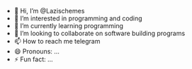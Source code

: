 - 👋 Hi, I’m @Lazischemes
- 👀 I’m interested in programming and coding 
- 🌱 I’m currently learning programming
- 💞️ I’m looking to collaborate on software building programs
- 📫 How to reach me telegram
- 😄 Pronouns: ...
- ⚡ Fun fact: ...

<!---
Lazischemes/Lazischemes is a ✨ special ✨ repository because its `README.md` (this file) appears on your GitHub profile.
You can click the Preview link to take a look at your changes.
--->

